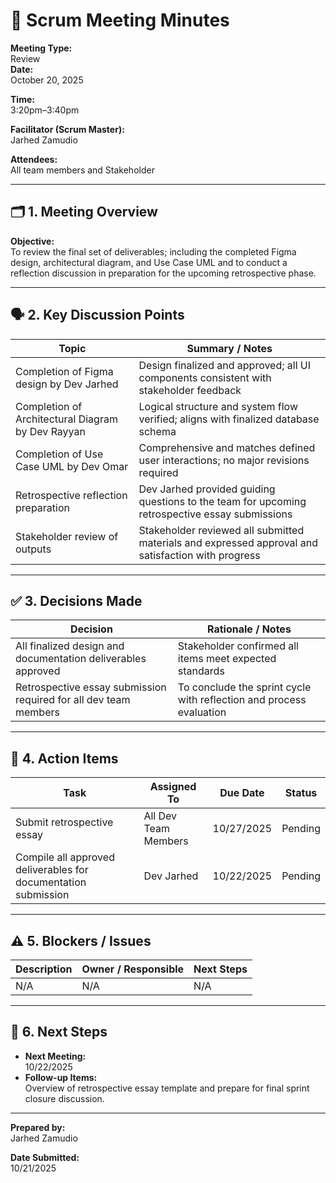 # 📝 Scrum Meeting Minutes

**Meeting Type:**  
Review  
**Date:**  
October 20, 2025  

**Time:**  
3:20pm–3:40pm  

**Facilitator (Scrum Master):**  
Jarhed Zamudio  

**Attendees:**  
All team members and Stakeholder  

---

## 🗂️ 1. Meeting Overview

**Objective:**  
To review the final set of deliverables; including the completed Figma design, architectural diagram, and Use Case UML and to conduct a reflection discussion in preparation for the upcoming retrospective phase.  

---

## 🗣️ 2. Key Discussion Points

| Topic | Summary / Notes |
| ----- | --------------- |
| Completion of Figma design by Dev Jarhed | Design finalized and approved; all UI components consistent with stakeholder feedback |
| Completion of Architectural Diagram by Dev Rayyan | Logical structure and system flow verified; aligns with finalized database schema |
| Completion of Use Case UML by Dev Omar | Comprehensive and matches defined user interactions; no major revisions required |
| Retrospective reflection preparation | Dev Jarhed provided guiding questions to the team for upcoming retrospective essay submissions |
| Stakeholder review of outputs | Stakeholder reviewed all submitted materials and expressed approval and satisfaction with progress |

---

## ✅ 3. Decisions Made

| Decision | Rationale / Notes |
| -------- | ----------------- |
| All finalized design and documentation deliverables approved | Stakeholder confirmed all items meet expected standards |
| Retrospective essay submission required for all dev team members | To conclude the sprint cycle with reflection and process evaluation |

---

## 🔧 4. Action Items

| Task | Assigned To | Due Date | Status |
| ---- | ----------- | -------- | ------ |
| Submit retrospective essay | All Dev Team Members | 10/27/2025 | Pending |
| Compile all approved deliverables for documentation submission | Dev Jarhed | 10/22/2025 | Pending |

---

## ⚠️ 5. Blockers / Issues

| Description | Owner / Responsible | Next Steps |
| ----------- | ------------------- | ---------- |
| N/A | N/A | N/A |

---

## 📅 6. Next Steps

* **Next Meeting:**  
10/22/2025  
* **Follow-up Items:**  
Overview of retrospective essay template and prepare for final sprint closure discussion.  

---

**Prepared by:**  
Jarhed Zamudio  

**Date Submitted:**  
10/21/2025  
